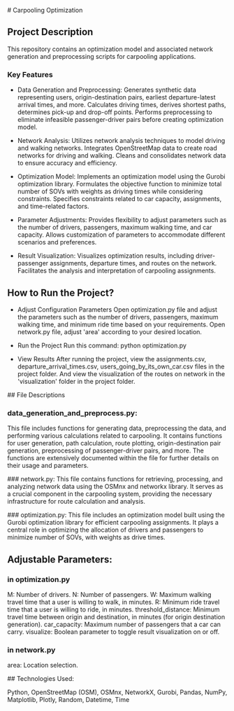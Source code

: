 # Carpooling Optimization
## Project Description
This repository contains an optimization model and associated network generation and preprocessing scripts for carpooling applications.

### Key Features

- Data Generation and Preprocessing:
Generates synthetic data representing users, origin-destination pairs, earliest departure-latest arrival times, and more.
Calculates driving times, derives shortest paths, determines pick-up and drop-off points.
Performs preprocessing to eliminate infeasible passenger-driver pairs before creating optimization model.

- Network Analysis:
Utilizes network analysis techniques to model driving and walking networks.
Integrates OpenStreetMap data to create road networks for driving and walking.
Cleans and consolidates network data to ensure accuracy and efficiency.

- Optimization Model:
Implements an optimization model using the Gurobi optimization library.
Formulates the objective function to minimize total number of SOVs with weights as driving times while considering constraints.
Specifies constraints related to car capacity, assignments, and time-related factors.

- Parameter Adjustments:
Provides flexibility to adjust parameters such as the number of drivers, passengers, maximum walking time, and car capacity.
Allows customization of parameters to accommodate different scenarios and preferences.

- Result Visualization:
Visualizes optimization results, including driver-passenger assignments, departure times, and routes on the network.
Facilitates the analysis and interpretation of carpooling assignments.

## How to Run the Project? 

- Adjust Configuration Parameters
Open optimization.py file and adjust the parameters such as the number of drivers, passengers, maximum walking time, and minimum ride time based on your requirements.
Open network.py file, adjust 'area' according to your desired location.

- Run the Project
Run this command:
    python optimization.py

- View Results
After running the project, view the assignments.csv, departure_arrival_times.csv, users_going_by_its_own_car.csv files in the project folder. And view the visualization of the routes on network in the 'visualization' folder in the project folder.

## File Descriptions
### data_generation_and_preprocess.py:

This file includes functions for generating data, preprocessing the data, and performing various calculations related to carpooling.
It contains functions for user generation, path calculation, route plotting, origin-destination pair generation, preprocessing of passenger-driver pairs, and more.
The functions are extensively documented within the file for further details on their usage and parameters.

### network.py:
This file contains functions for retrieving, processing, and analyzing network data using the OSMnx and networkx library. It serves as a crucial component in the carpooling system, providing the necessary infrastructure for route calculation and analysis.

### optimization.py:
This file includes an optimization model built using the Gurobi optimization library for efficient carpooling assignments. It plays a central role in optimizing the allocation of drivers and passengers to minimize number of SOVs, with weights as drive times.

## Adjustable Parameters:
### in optimization.py
M: Number of drivers.
N: Number of passengers.
W: Maximum walking travel time that a user is willing to walk, in minutes.
R: Minimum ride travel time that a user is willing to ride, in minutes.
threshold_distance: Minimum travel time between origin and destination, in minutes (for origin destination generation).
car_capacity: Maximum number of passengers that a car can carry.
visualize: Boolean parameter to toggle result visualization on or off.
### in network.py
area: Location selection.

## Technologies Used:

Python, OpenStreetMap (OSM), OSMnx, NetworkX, Gurobi, Pandas, NumPy, Matplotlib, Plotly, Random, Datetime, Time